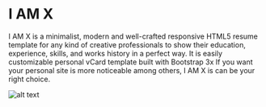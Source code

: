 # I AM X
I AM X is a minimalist, modern and well-crafted responsive HTML5 resume template for any kind of creative professionals to show their education, experience, skills, and works history in a perfect way. It is easily customizable personal vCard template built with Bootstrap 3x If you want your personal site is more noticeable among others, I AM X is can be your right choice.

![alt text](http://trendytheme.net/wp-content/uploads/edd/2015/10/Futani-Admin-Board-Preview-11.jpg "iamx")